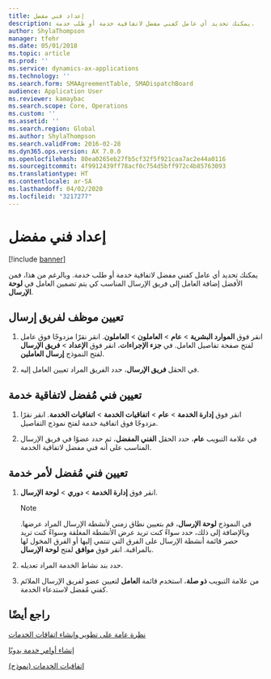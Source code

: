 ```yaml
---
title: إعداد فني مفضل
description: يمكنك تحديد أي عامل كفني مفضل لاتفاقية خدمة أو طلب خدمة.
author: ShylaThompson
manager: tfehr
ms.date: 05/01/2018
ms.topic: article
ms.prod: ''
ms.service: dynamics-ax-applications
ms.technology: ''
ms.search.form: SMAAgreementTable, SMADispatchBoard
audience: Application User
ms.reviewer: kamaybac
ms.search.scope: Core, Operations
ms.custom: ''
ms.assetid: ''
ms.search.region: Global
ms.author: ShylaThompson
ms.search.validFrom: 2016-02-28
ms.dyn365.ops.version: AX 7.0.0
ms.openlocfilehash: 80ea0265eb27fb5cf32f5f921caa7ac2e44a0116
ms.sourcegitcommit: 4f9912439ff78acf0c754d5bff972c4b85763093
ms.translationtype: HT
ms.contentlocale: ar-SA
ms.lasthandoff: 04/02/2020
ms.locfileid: "3217277"
---
```

# <a name="set-up-a-preferred-technician"></a>إعداد فني مفضل 

[!include [banner](../includes/banner.md)]


يمكنك تحديد أي عامل كفني مفضل لاتفاقية خدمة أو طلب خدمة. وبالرغم من هذا، فمن الأفضل إضافة العامل إلى فريق الإرسال المناسب كي يتم تضمين العامل في **لوحة الإرسال**.

## <a name="assign-employee-to-a-dispatch-team"></a>تعيين موظف لفريق إرسال

1.  انقر فوق **الموارد البشرية** \> **عام** \> **العاملون** \> **العاملون**. انقر نقرًا مزدوجًا فوق عامل لفتح صفحة تفاصيل العامل. في **جزء الإجراءات**، انقر فوق **الإعداد** \> **فريق الإرسال** لفتح النموذج **إرسال العاملين**.

2.  في الحقل **فريق الإرسال**، حدد الفريق المراد تعيين العامل إليه.

## <a name="assign-a-preferred-technician-to-a-service-agreement"></a>تعيين فني مُفضل لاتفاقية خدمة

1.  انقر فوق **إدارة الخدمة** \> **عام** \> **اتفاقيات الخدمة‬** \> **اتفاقيات الخدمة‬**. انقر نقرًا مزدوجًا فوق اتفاقية خدمة لفتح نموذج التفاصيل.

2.  في علامة التبويب **عام**، حدد الحقل **الفني المفضل**، ثم حدد عضوًا في فريق الإرسال المناسب على أنه فني مفضل لاتفاقية الخدمة.

## <a name="assign-a-preferred-technician-to-a-service-order"></a>تعيين فني مُفضل لأمر خدمة

1.  انقر فوق **إدارة الخدمة** \> **دوري** \> **لوحة الإرسال‬**.
    

    > [!NOTE]
    > <P>في النموذج <STRONG>لوحة الإرسال</STRONG>، قم بتعيين نطاق زمني لأنشطة الإرسال المراد عرضها. وبالإضافة إلى ذلك، حدد سواءً كنت تريد عرض الأنشطة المغلقة وسواءً كنت تريد حصر قائمة أنشطة الإرسال على الفرق التي تنتمي إليها أو الفرق المخول لها بالمراقبة. انقر فوق <STRONG>موافق</STRONG> لفتح <STRONG>لوحة الإرسال</STRONG>.</P>



2.  حدد بند نشاط الخدمة المراد تعديله.

3.  من علامة التبويب **ذو صلة**، استخدم قائمة **العامل** لتعيين عضو لفريق الإرسال الملائم كفني مُفضل لاستدعاء الخدمة.

## <a name="see-also"></a>راجع أيضًا

[نظرة عامة على تطوير وإنشاء اتفاقات الخدمات](service-agreements.md)

[إنشاء أوامر خدمة يدويًا](create-service-orders-manually.md)

[اتفاقيات الخدمات (نموذج)](https://technet.microsoft.com/library/aa617823\(v=ax.60\))
  


